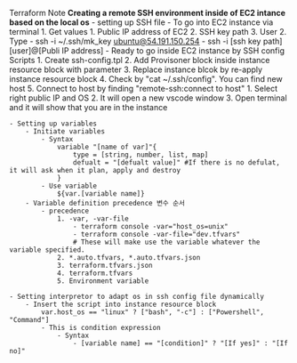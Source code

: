 Terraform Note
**Creating a remote SSH environment inside of EC2 intance based on the local os**
    - setting up SSH file
        - To go into EC2 instance via terminal
            1. Get values
                1. Public IP address of EC2
                2. SSH key path
                3. User
            2. Type
                - ssh -i ~/.ssh/mk_key ubuntu@54.191.150.254
                - ssh -i [ssh key path] [user]@[Publi IP address]
        - Ready to go inside EC2 instance by SSH config Scripts
            1. Create ssh-config.tpl
            2. Add Provisoner block inside instance resource block with parameter
            3. Replace instance blcok by re-apply instance resource block
            4. Check by "cat ~/.ssh/config". You can find new host
            5. Connect to host by finding "remote-ssh:connect to host"
                1. Select right public IP and OS
                2. It will  open a new vscode window
                3. Open terminal and it will show that you are in the instance

    - Setting up variables
        - Initiate variables
            - Syntax
                variable "[name of var]"{
                    type = [string, number, list, map]
                    defualt = "[defualt value]" #If there is no defulat, it will ask when it plan, apply and destroy
                }
            - Use variable
                ${var.[variable name]}
        - Variable definition precedence 변수 순서
            - precedence
                1. -var, -var-file
                    - terraform console -var="host_os=unix"
                    - terraform console -var-file="dev.tfvars"
                    # These will make use the variable whatever the variable specified. 
                2. *.auto.tfvars, *.auto.tfvars.json
                3. terraform.tfvars.json
                4. terraform.tfvars
                5. Environment variable

    - Setting interpretor to adapt os in ssh config file dynamically
        - Insert the script into instance resource block
            var.host_os == "linux" ? ["bash", "-c"] : ["Powershell", "Command"]
            - This is condition expression
                - Syntax
                    - [variable name] == "[condition]" ? "[If yes]" : "[If no]"